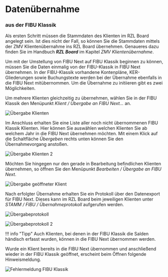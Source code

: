 # Datenübernahme

### aus der FIBU Klassik

Als ersten Schritt müssen die Stammdaten des Klienten im RZL Board angelegt sein. Ist dies nicht der Fall, so können Sie die Stammdaten mittels der ZMV Klientenübernahme ins RZL Board übernehmen. Genaueres dazu finden Sie im Handbuch ***RZL Board*** im Kapitel *ZMV Klientenübernahme*.

Um mit der Umstellung von FIBU Next auf FIBU Klassik beginnen zu können, müssen Sie die Daten einmalig von der FIBU-Klassik in FIBU Next übernehmen. In der FIBU-Klassik vorhandene Kontenpläne, KER-Gliederungen sowie Buchungstexte werden bei der Übernahme ebenfalls in die FIBU Next mitübernommen. Um die Übernahme zu initiieren gibt es zwei Möglichkeiten. 

Um mehrere Klienten gleichzeitig zu übernehmen, wählen Sie in der FIBU Klassik den Menüpunkt *Klient / Übergabe an FIBU Next…* an.

![Übergabe Klienten](img/image1.png)

Im Anschluss erhalten Sie eine Liste aller noch nicht übernommenen FIBU Klassik Klienten. Hier können Sie auswählen welchen Klienten Sie ab welchem Jahr in die FIBU Next übernehmen möchten. Mit einem Klick auf die Schaltfläche *Übergeben* rechts unten können Sie den Übernahmevorgang anstoßen.

![Übergabe Klienten 2](img/image2.png)

Möchten Sie hingegen nur den gerade in Bearbeitung befindlichen Klienten übernehmen, so öffnen Sie den Menüpunkt *Bearbeiten / Übergabe an FIBU Next*.

![Übergabe geöffneter Klient](img/image3.png)

Nach erfolgter Übernahme erhalten Sie ein Protokoll über den Datenexport für FIBU Next. Dieses kann im RZL Board beim jeweiligen Klienten unter *STAMM / FIBU / Übernahmeprotokoll* aufgerufen werden.

![Übergabeprotokoll](img/image4.png)

![Übergabeprotokoll 2](img/image5.png)


!!! info "Tipp"
    Auch Klienten, bei denen in der FIBU Klassik die Salden händisch erfasst wurden, können in die FIBU Next übernommen werden.


Wurde ein Klient bereits in die FIBU Next übernommen und anschließend wieder in der FIBU Klassik geöffnet, erscheint beim Öffnen folgende Hinweismeldung.

![Fehlermeldung FIBU Klassik](img/image6.png)